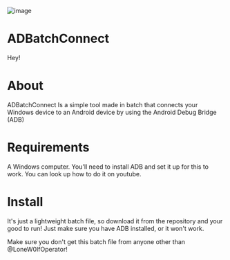 ![image](https://user-images.githubusercontent.com/85533979/204660465-2ebbea90-00f4-4c47-a51c-1ed32a1027e8.png)
# ADBatchConnect
Hey!
# About
ADBatchConnect Is a simple tool made in batch that connects your Windows device to an Android device by using the Android Debug Bridge (ADB)

# Requirements
A Windows computer.
You'll need to install ADB and set it up for this to work. You can look up how to do it on youtube.

# Install
It's just a lightweight batch file, so download it from the repository and your good to run! Just make sure you have ADB installed, or it won't work.
















Make sure you don't get this batch file from anyone other than @LoneW0lfOperator!
